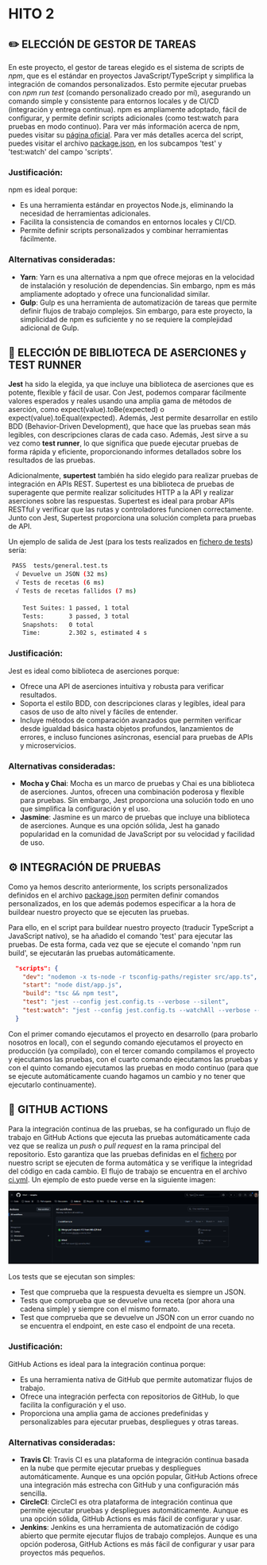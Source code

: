 # HITO 2

## ✏️ ELECCIÓN DE GESTOR DE TAREAS

En este proyecto, el gestor de tareas elegido es el sistema de scripts de _npm_, que es el estándar en proyectos JavaScript/TypeScript y simplifica la integración de comandos personalizados. Esto permite ejecutar pruebas con _npm run test_ (comando personalizado creado por mí), asegurando un comando simple y consistente para entornos locales y de CI/CD (integración y entrega continua). npm es ampliamente adoptado, fácil de configurar, y permite definir scripts adicionales (como test:watch para pruebas en modo continuo). Para ver más información acerca de npm, puedes visitar su [página oficial](https://www.npmjs.com/). Para ver más detalles acerca del script, puedes visitar el archivo [package.json](../../package.json), en los subcampos 'test' y 'test:watch' del campo 'scripts'.

### Justificación:

npm es ideal porque:

- Es una herramienta estándar en proyectos Node.js, eliminando la necesidad de herramientas adicionales.
- Facilita la consistencia de comandos en entornos locales y CI/CD.
- Permite definir scripts personalizados y combinar herramientas fácilmente.

### Alternativas consideradas:

- **Yarn**: Yarn es una alternativa a npm que ofrece mejoras en la velocidad de instalación y resolución de dependencias. Sin embargo, npm es más ampliamente adoptado y ofrece una funcionalidad similar.
- **Gulp**: Gulp es una herramienta de automatización de tareas que permite definir flujos de trabajo complejos. Sin embargo, para este proyecto, la simplicidad de npm es suficiente y no se requiere la complejidad adicional de Gulp.

## 🧾 ELECCIÓN DE BIBLIOTECA DE ASERCIONES y TEST RUNNER

**Jest** ha sido la elegida, ya que incluye una biblioteca de aserciones que es potente, flexible y fácil de usar. Con Jest, podemos comparar fácilmente valores esperados y reales usando una amplia gama de métodos de aserción, como expect(value).toBe(expected) o expect(value).toEqual(expected). Además, Jest permite desarrollar en estilo BDD (Behavior-Driven Development), que hace que las pruebas sean más legibles, con descripciones claras de cada caso. Además, Jest sirve a su vez como **test runner**, lo que significa que puede ejecutar pruebas de forma rápida y eficiente, proporcionando informes detallados sobre los resultados de las pruebas.

Adicionalmente, **supertest** también ha sido elegido para realizar pruebas de integración en APIs REST. Supertest es una biblioteca de pruebas de superagente que permite realizar solicitudes HTTP a la API y realizar aserciones sobre las respuestas. Supertest es ideal para probar APIs RESTful y verificar que las rutas y controladores funcionen correctamente. Junto con Jest, Supertest proporciona una solución completa para pruebas de API.

Un ejemplo de salida de Jest (para los tests realizados en [fichero de tests](../../tests/general.test.ts)) sería:

```bash
 PASS  tests/general.test.ts
  √ Devuelve un JSON (32 ms)
  √ Tests de recetas (6 ms)
  √ Tests de recetas fallidos (7 ms)

    Test Suites: 1 passed, 1 total
    Tests:       3 passed, 3 total
    Snapshots:   0 total
    Time:        2.302 s, estimated 4 s
```

### Justificación:

Jest es ideal como biblioteca de aserciones porque:

- Ofrece una API de aserciones intuitiva y robusta para verificar resultados.
- Soporta el estilo BDD, con descripciones claras y legibles, ideal para casos de uso de alto nivel y fáciles de entender.
- Incluye métodos de comparación avanzados que permiten verificar desde igualdad básica hasta objetos profundos, lanzamientos de errores, e incluso funciones asíncronas, esencial para pruebas de APIs y microservicios.

### Alternativas consideradas:

- **Mocha y Chai**: Mocha es un marco de pruebas y Chai es una biblioteca de aserciones. Juntos, ofrecen una combinación poderosa y flexible para pruebas. Sin embargo, Jest proporciona una solución todo en uno que simplifica la configuración y el uso.
- **Jasmine**: Jasmine es un marco de pruebas que incluye una biblioteca de aserciones. Aunque es una opción sólida, Jest ha ganado popularidad en la comunidad de JavaScript por su velocidad y facilidad de uso.

## ⚙️ INTEGRACIÓN DE PRUEBAS

Como ya hemos descrito anteriormente, los scripts personalizados definidos en el archivo [package.json](../../package.json) permiten definir comandos personalizados, en los que además podemos especificar a la hora de buildear nuestro proyecto que se ejecuten las pruebas.

Para ello, en el script para buildear nuestro proyecto (traducir TypeScript a JavaScript nativo), se ha añadido el comando 'test' para ejecutar las pruebas. De esta forma, cada vez que se ejecute el comando 'npm run build', se ejecutarán las pruebas automáticamente.

```json
  "scripts": {
    "dev": "nodemon -x ts-node -r tsconfig-paths/register src/app.ts",
    "start": "node dist/app.js",
    "build": "tsc && npm test",
    "test": "jest --config jest.config.ts --verbose --silent",
    "test:watch": "jest --config jest.config.ts --watchAll --verbose --silent"
  }
```

Con el primer comando ejecutamos el proyecto en desarrollo (para probarlo nosotros en local), con el segundo comando ejecutamos el proyecto en producción (ya compilado), con el tercer comando compilamos el proyecto y ejecutamos las pruebas, con el cuarto comando ejecutamos las pruebas y con el quinto comando ejecutamos las pruebas en modo continuo (para que se ejecute automáticamente cuando hagamos un cambio y no tener que ejecutarlo continuamente).

## 🦾 GITHUB ACTIONS

Para la integración continua de las pruebas, se ha configurado un flujo de trabajo en GitHub Actions que ejecuta las pruebas automáticamente cada vez que se realiza un _push_ o _pull request_ en la rama principal del repositorio. Esto garantiza que las pruebas definidas en el [fichero](../../tests/general.test.ts) por nuestro script se ejecuten de forma automática y se verifique la integridad del código en cada cambio. El flujo de trabajo se encuentra en el archivo [ci.yml](../../.github/workflows/ci.yml). Un ejemplo de esto puede verse en la siguiente imagen:

![GitHub Actions](../../img/github_actions.png)

Los tests que se ejecutan son simples:

- Test que comprueba que la respuesta devuelta es siempre un JSON.
- Tests que comprueba que se devuelve una receta (por ahora una cadena simple) y siempre con el mismo formato.
- Test que comprueba que se devuelve un JSON con un error cuando no se encuentra el endpoint, en este caso el endpoint de una receta.

### Justificación:

GitHub Actions es ideal para la integración continua porque:

- Es una herramienta nativa de GitHub que permite automatizar flujos de trabajo.
- Ofrece una integración perfecta con repositorios de GitHub, lo que facilita la configuración y el uso.
- Proporciona una amplia gama de acciones predefinidas y personalizables para ejecutar pruebas, despliegues y otras tareas.

### Alternativas consideradas:

- **Travis CI**: Travis CI es una plataforma de integración continua basada en la nube que permite ejecutar pruebas y despliegues automáticamente. Aunque es una opción popular, GitHub Actions ofrece una integración más estrecha con GitHub y una configuración más sencilla.
- **CircleCI**: CircleCI es otra plataforma de integración continua que permite ejecutar pruebas y despliegues automáticamente. Aunque es una opción sólida, GitHub Actions es más fácil de configurar y usar.
- **Jenkins**: Jenkins es una herramienta de automatización de código abierto que permite ejecutar flujos de trabajo complejos. Aunque es una opción poderosa, GitHub Actions es más fácil de configurar y usar para proyectos más pequeños.
